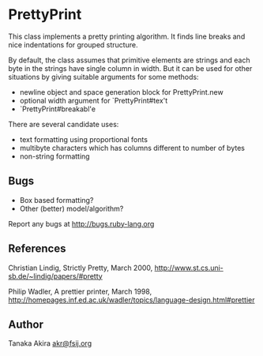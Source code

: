 # PrettyPrint

This class implements a pretty printing algorithm. It finds line breaks and
nice indentations for grouped structure.

By default, the class assumes that primitive elements are strings and each
byte in the strings have single column in width. But it can be used for other
situations by giving suitable arguments for some methods:

*   newline object and space generation block for PrettyPrint.new
*   optional width argument for `PrettyPrint#tex't
*   `PrettyPrint#breakabl'e


There are several candidate uses:

*   text formatting using proportional fonts
*   multibyte characters which has columns different to number of bytes
*   non-string formatting


## Bugs

*   Box based formatting?
*   Other (better) model/algorithm?


Report any bugs at http://bugs.ruby-lang.org

## References
Christian Lindig, Strictly Pretty, March 2000,
http://www.st.cs.uni-sb.de/~lindig/papers/#pretty

Philip Wadler, A prettier printer, March 1998,
http://homepages.inf.ed.ac.uk/wadler/topics/language-design.html#prettier

## Author
Tanaka Akira <akr@fsij.org>